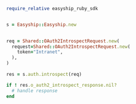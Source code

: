 <!-- Start SDK Example Usage -->


```ruby
require_relative easyship_ruby_sdk


s = Easyship::Easyship.new

   
req = Shared::OAuth2IntrospectRequest.new(
  request=Shared::OAuth2IntrospectRequest.new(
    token="Intranet",
  ),
)
    
res = s.auth.introspect(req)

if ! res.o_auth2_introspect_response.nil?
  # handle response
end

```
<!-- End SDK Example Usage -->